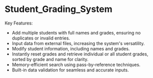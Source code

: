 # Student_Grading_System
Key Features:
- Add multiple students with full names and grades, ensuring no duplicates or invalid entries.
- Input data from external files, increasing the system's versatility.
- Modify student information, including names and grades.
- Instantly reset grades and retrieve individual or all student grades, sorted by grade and name for clarity.
- Memory-efficient search using pass-by-reference techniques.
- Built-in data validation for seamless and accurate inputs.
